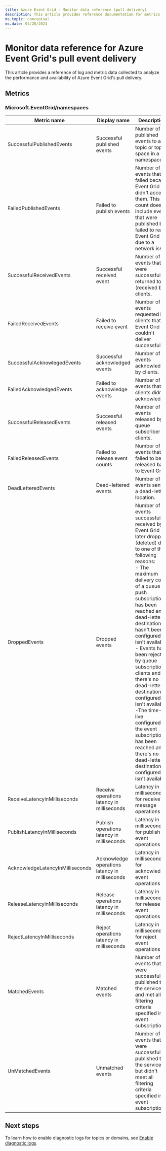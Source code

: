 ```yaml
---
title: Azure Event Grid - Monitor data reference (pull delivery)
description: This article provides reference documentation for metrics and diagnostic logs for Azure Event Grid's push and pull delivery of events. 
ms.topic: conceptual
ms.date: 04/28/2023
---
```


# Monitor data reference for Azure Event Grid's pull event delivery
This article provides a reference of log and metric data collected to analyze the performance and availability of Azure Event Grid's pull delivery. 

## Metrics

### Microsoft.EventGrid/namespaces 

| Metric name | Display name | Description | 
| ----------- | ------------ | ----------- | 
| SuccessfulPublishedEvents | Successful published events | Number of published events to a topic or topic space in a namespace. |
| FailedPublishedEvents | Failed to publish events | Number of events that failed because Event Grid didn't accept them. This count doesn't include events that were published but failed to reach Event Grid due to a network issue. | 
| SuccessfulReceivedEvents | Successful received event | Number of events that were successfully returned to (received by) clients. |
| FailedReceivedEvents | Failed to receive event | Number of events requested by clients that Event Grid couldn't deliver successfully. |
| SuccessfulAcknowlegedEvents | Successful acknowledged events | Number of events acknowledged by clients. |
| FailedAcknowledgedEvents | Failed to acknowledge events | Number of events that clients didn't acknowledge. |
| SuccessfulReleasedEvents | Successful released events | Number of events released by queue subscriber clients. |
| FailedReleasedEvents | Failed to release event counts | Number of events that failed to be released back to Event Grid. |
| DeadLetteredEvents | Dead-lettered events | Number of events sent to a dead-letter location. |
| DroppedEvents | Dropped events | Number of events successfully received by Event Grid but later dropped (deleted) due to one of the following reasons: <br>- The maximum delivery count of a queue or push subscription has been reached and a dead-letter destination hasn't been configured or isn't available<br> - Events have been rejected by queue subscription clients and there's no dead-letter destination configured or isn't available. <br> -The time-to-live configured for the event subscription has been reached and there's no dead-letter destination configured or isn't available. |
| ReceiveLatencyInMilliseconds | Receive operations latency in milliseconds | Latency in milliseconds for receive message operations |
| PublishLatencyInMilliseconds | Publish operations latency in milliseconds | Latency in milliseconds for publish event operations |
| AcknowledgeLatencyInMilliseconds | Acknowledge operations latency in milliseconds | Latency in milliseconds for acknowledge event operations |
| ReleaseLatencyInMilliseconds | Release operations latency in milliseconds | Latency in milliseconds for release event operations |
| RejectLatencyInMilliseconds | Reject operations latency in milliseconds | Latency in milliseconds for reject event operations |
| MatchedEvents | Matched events | Number of events that were successfully published to the service and met all the filtering criteria specified in event subscriptions. |
| UnMatchedEvents | Unmatched events | Number of events that were successfully published to the service, but didn't meet all filtering criteria specified in  event subscriptions. |

## Next steps

To learn how to enable diagnostic logs for topics or domains, see [Enable diagnostic logs](enable-diagnostic-logs-topic.md).
